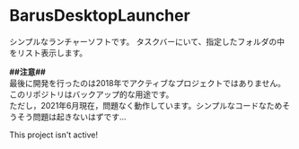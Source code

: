 # BarusDesktopLauncher
シンプルなランチャーソフトです。 タスクバーにいて、指定したフォルダの中をリスト表示します。  
  
**##注意##**  
最後に開発を行ったのは2018年でアクティブなプロジェクトではありません。このリポジトリはバックアップ的な用途です。  
ただし，2021年6月現在，問題なく動作しています。シンプルなコードなためそうそう問題は起きないはずです...  
  
This project isn't active!